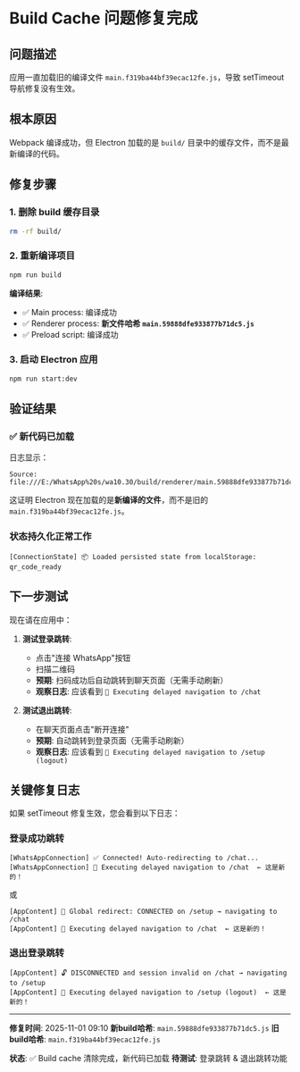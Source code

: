 # Build Cache 问题修复完成

## 问题描述
应用一直加载旧的编译文件 `main.f319ba44bf39ecac12fe.js`，导致 setTimeout 导航修复没有生效。

## 根本原因
Webpack 编译成功，但 Electron 加载的是 `build/` 目录中的缓存文件，而不是最新编译的代码。

## 修复步骤

### 1. 删除 build 缓存目录
```bash
rm -rf build/
```

### 2. 重新编译项目
```bash
npm run build
```

**编译结果**:
- ✅ Main process: 编译成功
- ✅ Renderer process: **新文件哈希 `main.59888dfe933877b71dc5.js`**
- ✅ Preload script: 编译成功

### 3. 启动 Electron 应用
```bash
npm run start:dev
```

## 验证结果

### ✅ 新代码已加载
日志显示：
```
Source: file:///E:/WhatsApp%20s/wa10.30/build/renderer/main.59888dfe933877b71dc5.js:1
```

这证明 Electron 现在加载的是**新编译的文件**，而不是旧的 `main.f319ba44bf39ecac12fe.js`。

### 状态持久化正常工作
```
[ConnectionState] 📦 Loaded persisted state from localStorage: qr_code_ready
```

## 下一步测试

现在请在应用中：

1. **测试登录跳转**:
   - 点击"连接 WhatsApp"按钮
   - 扫描二维码
   - **预期**: 扫码成功后自动跳转到聊天页面（无需手动刷新）
   - **观察日志**: 应该看到 `🚀 Executing delayed navigation to /chat`

2. **测试退出跳转**:
   - 在聊天页面点击"断开连接"
   - **预期**: 自动跳转到登录页面（无需手动刷新）
   - **观察日志**: 应该看到 `🚀 Executing delayed navigation to /setup (logout)`

## 关键修复日志

如果 setTimeout 修复生效，您会看到以下日志：

### 登录成功跳转
```
[WhatsAppConnection] ✅ Connected! Auto-redirecting to /chat...
[WhatsAppConnection] 🚀 Executing delayed navigation to /chat  ← 这是新的！
```

或

```
[AppContent] 🚀 Global redirect: CONNECTED on /setup → navigating to /chat
[AppContent] 🚀 Executing delayed navigation to /chat  ← 这是新的！
```

### 退出登录跳转
```
[AppContent] 🔓 DISCONNECTED and session invalid on /chat → navigating to /setup
[AppContent] 🚀 Executing delayed navigation to /setup (logout)  ← 这是新的！
```

---

**修复时间**: 2025-11-01 09:10
**新build哈希**: `main.59888dfe933877b71dc5.js`
**旧build哈希**: `main.f319ba44bf39ecac12fe.js`

**状态**: ✅ Build cache 清除完成，新代码已加载
**待测试**: 登录跳转 & 退出跳转功能
